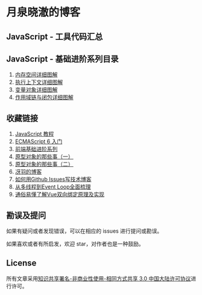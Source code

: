 # 月泉晓澈的博客

## JavaScript - 工具代码汇总

## JavaScript - 基础进阶系列目录

1. [内存空间详细图解](https://github.com/YueQuanXiaoChe/YueQuanXiaoChe.github.io/issues/1)
2. [执行上下文详细图解](https://github.com/YueQuanXiaoChe/YueQuanXiaoChe.github.io/issues/2)
3. [变量对象详细图解](https://github.com/YueQuanXiaoChe/YueQuanXiaoChe.github.io/issues/3)
4. [作用域链与闭包详细图解](https://github.com/YueQuanXiaoChe/YueQuanXiaoChe.github.io/issues/4)

## 收藏链接

1. [JavaScript 教程](https://wangdoc.com/javascript/)
2. [ECMAScript 6 入门](http://es6.ruanyifeng.com/)
3. [前端基础进阶系列](https://www.jianshu.com/p/cd3fee40ef59)
4. [原型对象的那些事（一）](https://juejin.im/post/5cce7c66f265da038860c840)
5. [原型对象的那些事（二）](https://juejin.im/post/5cce7e1051882541914add5c)
6. [冴羽的博客](https://github.com/mqyqingfeng/Blog)
7. [如何用Github Issues写技术博客](https://www.jianshu.com/p/7c2cce028d29)
8. [从多线程到Event Loop全面梳理](https://juejin.im/post/5d5b4c2df265da03dd3d73e5?utm_source=gold_browser_extension#heading-13&tdsourcetag=s_pcqq_aiomsg)
9. [通俗易懂了解Vue双向绑定原理及实现](https://www.cnblogs.com/wangjiachen666/p/9883916.html)

## 勘误及提问

如果有疑问或者发现错误，可以在相应的 issues 进行提问或勘误。

如果喜欢或者有所启发，欢迎 star，对作者也是一种鼓励。

## License

所有文章采用[知识共享署名-非商业性使用-相同方式共享 3.0 中国大陆许可协议](http://creativecommons.org/licenses/by-nc-sa/3.0/cn/)进行许可。
